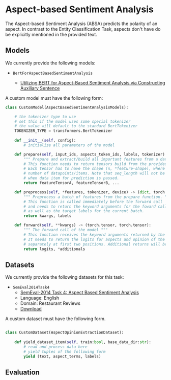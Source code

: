 # Aspect-based Sentiment Analysis

The Aspect-based Sentiment Analysis (ABSA) predicts the polarity of an aspect. In contrast to the Entity Classification Task, aspects don't have do be explicitly mentioned in the provided text.

## Models

We currently provide the following models:

- `BertForAspectBasedSentimentAnalysis`

    - [Utilizing BERT for Aspect-Based Sentiment Analysis via Constructing Auxiliary Sentence](https://arxiv.org/abs/1903.09588)


A custom model must have the following form:
```python
class CustomModel(AspectBasedSentimentAnalysisModels):

    # the tokenizer type to use
    # set this if the model uses some special tokenizer
    # the value will default to the standard BertTokenizer
    TOKENIZER_TYPE = transformers.BertTokenizer
    
    def __init__(self, config):
        # initialize all parameters of the model

    def prepare(self, input_ids, aspects_token_ids, labels, tokenizer) -> list:
        """ Prepare and extract/build all important features from a dataset item. """
        # This function needs to return tensors build from the provided features. 
        # Each tensor has to have the shape (n, *feature-shape), where n is the 
        # number of datapoints/items. Note that seq_length will not be set 
        # when data item for prediction is passed.
        return featureTensorA, featureTensorB, ...

    def preprocess(self, *features, tokenizer, device) -> (dict, torch.tensor):
        """ Preprocess a batch of features from the prepare function. """
        # This function is called immediately before the forward call
        # and needs to return the keyword arguments for the foward call 
        # as well as the target labels for the current batch.
        return kwargs, labels

    def forward(self, **kwargs) -> (torch.tensor, torch.tensor):
        """ The forward call of the model """
        # This function receives the keyword arguments returned by the preprocess function.
        # It needs to return the logits for aspects and opinion of the current batch 
        # separately at first two positions. Additional returns will be ignored.
        return logits, *additionals

```

## Datasets

We currently provide the following datasets for this task:

- `SemEval2014Task4`
    - [SemEval-2014 Task 4: Aspect Based Sentiment Analysis](https://www.aclweb.org/anthology/S14-2004/)
    - Language: English
    - Domain: Restaurant Reviews
    - [Download](http://alt.qcri.org/semeval2014/task4/index.php?id=data-and-tools)

A custom dataset must have the following form.
```python

class CustomDataset(AspectOpinionExtractionDataset):
    
    def yield_dataset_item(self, train:bool, base_data_dir:str):
        # read and process data here
        # yield tuples of the following form 
        yield (text, aspect_terms, labels)

```

## Evaluation
